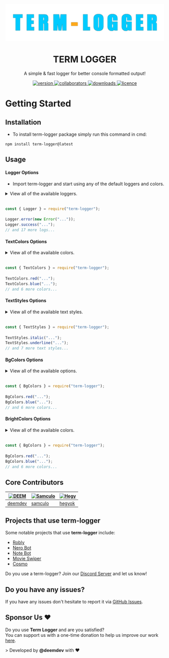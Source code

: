 <div align="center">
  <img alt="TermLogger-Banner" src="./media/Banner.png" />
</div>

<h1 align="center">TERM LOGGER</h1>
<p align="center">A simple & fast logger for better console formatted output!</p>

<p align="center">
  <a href="https://www.npmjs.com/package/term-logger">
    <img alt="version" src="https://img.shields.io/npm/v/term-logger" />
  </a>
  <a href="https://www.npmjs.com/package/term-logger">
    <img alt="collaborators" src="https://img.shields.io/npm/collaborators/term-logger" />
  </a>
  <a href="https://www.npmjs.com/package/term-logger">
    <img alt="downloads" src="https://img.shields.io/npm/dt/term-logger" />
  </a>
  <a href="https://www.npmjs.com/package/term-logger">
    <img alt="licence" src="https://img.shields.io/npm/l/term-logger" />
  </a>
</p>

<h1>Getting Started</h1>
<h2>Installation</h2>
<ul>
  <li>To install term-logger package simply run this command in cmd:</li>
</ul>

```
npm install term-logger@latest
```

<h2>Usage</h2>
<h4>Logger Options</h4>
<ul>
  <li>Import term-logger and start using any of the default loggers and colors.</li>
</ul>

<details>
  <summary>View all of the available loggers.</summary>

  <br />

- `error`
- `success`
- `warn`
- `waiting`
- `complete`
- `debug`
- `fatal`
- `info`
- `note`
- `pending`
- `start`
- `watch`
- `critical`
- `ready`
- `command`
- `event`
- `database`
- `shard`
- `cluster`
</details>

<br />

```js
const { Logger } = require("term-logger");

Logger.error(new Error("..."));
Logger.success("...");
// and 17 more logs...
```

<h4>TextColors Options</h4>

<details>
  <summary>View all of the available colors.</summary>

  <br />

- `red`
- `green`
- `yellow`
- `blue`
- `purple`
- `cyan`
- `white`
- `gray`
</details>

<br />

```js
const { TextColors } = require("term-logger");

TextColors.red("...");
TextColors.blue("...");
// and 6 more colors...
```

<h4>TextStyles Options</h4>

<details>
  <summary>View all of the available text styles.</summary>

  <br />

- `bold`
- `dim`
- `italic`
- `underline`
- `inverse`
- `hidden`
- `strikethrough`
- `visible`
</details>

<br />

```js
const { TextStyles } = require("term-logger");

TextStyles.italic("...");
TextStyles.underline("...");
// and 7 more text styles...
```

<h4>BgColors Options</h4>

<details>
  <summary>View all of the available options.</summary>

  <br />

- `red`
- `green`
- `yellow`
- `blue`
- `purple`
- `cyan`
- `white`
- `gray`
</details>

<br />

```js
const { BgColors } = require("term-logger");

BgColors.red("...");
BgColors.blue("...");
// and 6 more colors...
```

<h4>BrightColors Options</h4>

<details>
  <summary>View all of the available colors.</summary>

  <br />

- `red`
- `green`
- `yellow`
- `blue`
- `purple`
- `cyan`
- `white`
</details>

<br />

```js
const { BgColors } = require("term-logger");

BgColors.red("...");
BgColors.blue("...");
// and 6 more colors...
```

<h2 align="left">Core Contributors</h2>

[![DEEM](https://avatars.githubusercontent.com/u/91419390?s=100&u=8fc8e4d78fb9a0b4724e10d0df346eb89cd231c4&v=3)](https://github.com/devdeem) | [![Samculo](https://avatars.githubusercontent.com/u/74377339?v=3&s=100)](https://github.com/samculo) | [![Hegy](https://avatars.githubusercontent.com/u/45619085?v=3&s=100)](https://github.com/hegyok)
---|---|---
[deemdev](https://github.com/devdeem) | [samculo](https://github.com/samculo) | [hegyok](https://github.com/hegyok)

<h2>Projects that use term-logger</h2>
<p>Some notable projects that use <b>term-logger</b> include:</p>

- [Robly](https://roblybot.xyz)
- [Nero Bot](https://nerobot.eu)
- [Note Bot](https://github.com/lassejlv/note-bot)
- [Movie Swiper](https://www.movieswiper.xyz/)
- [Cosmo](https://cosmobot.app)

Do you use a term-logger? Join our [Discord Server](https://discord.com/invite/UdKSrxBXyd) and let us know!

<h2>Do you have any issues?</h2>
<p>
  If you have any issues don't hesitate to report it via
  <a href="https://github.com/devdeem/term-logger/issues">GitHub Issues</a>.
</p>

<h2>Sponsor Us ❤️</h2>
<p>
  Do you use <b>Term Logger</b> and are you satisfied?<br>You can support us with a one-time donation to help us improve our
  work <a href="https://ko-fi.com/deemdev">here</a>.
</p>

<footer>> Developed by <b>@deemdev</b> with ❤️</footer>
